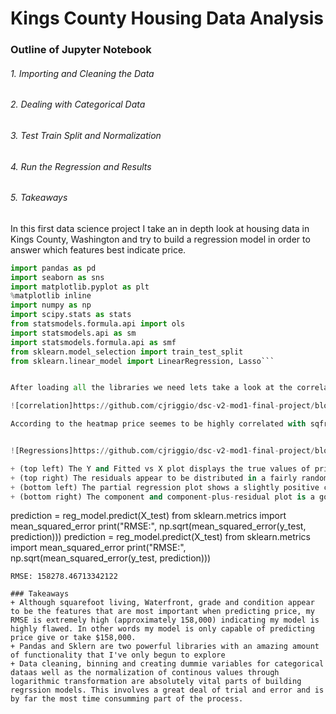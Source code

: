 # Kings County Housing Data Analysis

### Outline of Jupyter Notebook
###### 1. Importing and Cleaning the Data
###### 2. Dealing with Categorical Data
###### 3. Test Train Split and Normalization
###### 4. Run the Regression and Results
###### 5. Takeaways


In this first data science project I take an in depth look at housing data in Kings County, Washington and try to build a regression model in order to answer which features best indicate price.


```python
import pandas as pd
import seaborn as sns
import matplotlib.pyplot as plt
%matplotlib inline
import numpy as np
import scipy.stats as stats
from statsmodels.formula.api import ols
import statsmodels.api as sm
import statsmodels.formula.api as smf
from sklearn.model_selection import train_test_split
from sklearn.linear_model import LinearRegression, Lasso```


After loading all the libraries we need lets take a look at the correlation matrix

![correlation]https://github.com/cjriggio/dsc-v2-mod1-final-project/blob/master/Correlation%20Matrix.png

According to the heatmap price seemes to be highly correlated with sqfr_living(0.7) and grade (0.68)


![Regressions]https://github.com/cjriggio/dsc-v2-mod1-final-project/blob/master/partial_regression.png

+ (top left) The Y and Fitted vs X plot displays the true values of price and the predictions as well as confidence intervals in the form of lines  
+ (top right) The residuals appear to be distributed in a fairly random fashion
+ (bottom left) The partial regression plot shows a slightly positive correlation but is not very linear.
+ (bottom right) The component and component-plus-residual plot is a good indicator of the nature of the relationship

```
prediction = reg_model.predict(X_test)
from sklearn.metrics import mean_squared_error
print("RMSE:", np.sqrt(mean_squared_error(y_test, prediction)))
prediction = reg_model.predict(X_test)
from sklearn.metrics import mean_squared_error
print("RMSE:", np.sqrt(mean_squared_error(y_test, prediction)))
```
RMSE: 158278.46713342122

### Takeaways
+ Although squarefoot living, Waterfront, grade and condition appear to be the features that are most important when predicting price, my RMSE is extremely high (approximately 158,000) indicating my model is highly flawed. In other words my model is only capable of predicting price give or take $158,000.  
+ Pandas and Sklern are two powerful libraries with an amazing amount of functionality that I've only begun to explore
+ Data cleaning, binning and creating dummie variables for categorical dataas well as the normalization of continous values through logarithmic transformation are absolutely vital parts of building regrssion models. This involves a great deal of trial and error and is by far the most time consumming part of the process.
